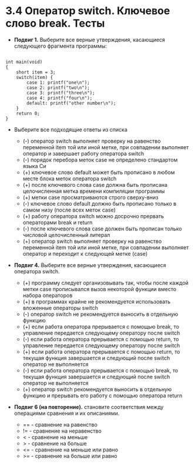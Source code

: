 # 3.4 Оператор switch. Ключевое слово break. Тесты

* **Подвиг 1.** Выберите все верные утверждения, касающиеся следующего фрагмента программы:  

```#include <stdio.h>  
  
int main(void)  
{  
    short item = 3;  
    switch(item) {  
        case 1: printf("one\n");  
        case 2: printf("two\n");  
        case 3: printf("three\n");  
        case 4: printf("four\n");  
        default: printf("other number\n");  
    }  
    return 0;  
}  
```  

* Выберите все подходящие ответы из списка  
  * (-) оператор switch выполняет проверку на равенство переменной item той или иной метке, при совпадении выполняет оператор и завершает работу оператора switch
  * (-) порядок перебора меток case не определено стандартом языка Си
  * (+) ключевое слово default может быть прописано в любом месте блока меток оператора switch
  * (+) после ключевого слова case должна быть прописана целочисленная метка времени компиляции программы
  * (+) метки case просматриваются строго сверху-вниз
  * (-) ключевое слово default должно быть прописано только в самом низу (после всех меток case)
  * (+) работу оператора switch можно досрочно прервать операторами break и return
  * (-) после ключевого слова case должен быть прописан только числовой целочисленный литерал
  * (+) оператор switch выполняет проверку на равенство переменной item той или иной метке, при совпадении выполняет оператор и переходит к следующей метке (case)

* **Подвиг 4.** Выберите все верные утверждения, касающиеся оператора switch.
  * (+) программу следует организовывать так, чтобы после каждой метки case прописывался вызов некоторой функции вместо набора операторов
  * (+) в программах крайне не рекомендуется использовать вложенные операторы switch
  * (-) оператор switch не рекомендуется выносить в отдельную функцию
  * (+) если работа оператора прерывается с помощью break, то управление передается следующему оператору после switch
  * (-) если работа оператора прерывается с помощью return, то управление передается следующему оператору после switch
  * (+) если работа оператора прерывается с помощью return, то текущая функция завершается и следующий после switch оператор не выполняется
  * (-) если работа оператора прерывается с помощью break, то текущая функция завершается и следующий после switch оператор не выполняется
  * (+) оператор switch рекомендуется выносить в отдельную функцию и прерывать его работу с помощью оператора return

* **Подвиг 6 (на повторение).** становите соответствия между операциями сравнения и их описаниями.
  * == - сравнение на равенство
  * != - сравнение на неравенство
  * < - сравнение на меньше
  * \> - сравнение на больше
  * <= - сравнение на меньше или равно
  * \>= - сравнение на больше или равно
